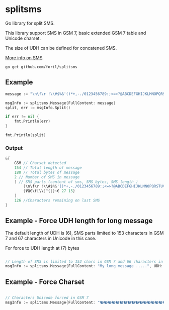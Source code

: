 # splitsms

Go library for split SMS.

This library support SMS in GSM 7, basic extended GSM 7 table and Unicode charset.

The size of UDH can be defined for concatened SMS.

[More info on SMS](https://en.wikipedia.org/wiki/GSM_03.38)

```
go get github.com/foril/splitsms
```

## Example

```Go
message := "\n\f\r !\\#$%&'()*+,-./0123456789:;<=>?@ABCDEFGHIJKLMNOPQRSTUVWXYZ[\\]^_abcdefghijklmnopqrstuvwxyz{|}~¡£¤¥§¿ÄÅÆÇÉÑÖØÜßàäåæèéìñòöøùüΓΔΘΛΞΠΣΦΨΩ€\f[\\]^{|}~€"

msgInfo := splitsms.Message{FullContent: message}
split, err := msgInfo.Split()

if err != nil {
	fmt.Println(err)
}

fmt.Println(split)
```
### Output

```Go
&{
	GSM // Charset detected
	154 // Total length of message
	180 // Total bytes of message
	2 // Number of SMS in message
	[ // SMS parts (content of sms, SMS bytes, SMS length )
		{\n\f\r !\\#$%&'()*+,-./0123456789:;<=>?@ABCDEFGHIJKLMNOPQRSTUVWXYZ[\\]^_abcdefghijklmnopqrstuvwxyz{|}~¡£¤¥§¿ÄÅÆÇÉÑÖØÜßàäåæèéìñòöøùüΓΔΘΛΞΠΣΦ 153 139} 
		{ΨΩ€\f[\\]^{|}~€ 27 15}
	] 
	126 //Characters remaining on last SMS
}

```

## Example - Force UDH length for long message
The default length of UDH is (6), SMS parts limited to 153 characters in GSM 7 and 67 characters in Unicode in this case.

For force to UDH length at (7) bytes

```Go

// Length of SMS is limited to 152 chars in GSM 7 and 66 characters in Unicode
msgInfo := splitsms.Message{FullContent: "My long message .....", UDH: 7}

```

## Example - Force Charset

```Go

// Characters Unicode forced in GSM 7
msgInfo := splitsms.Message{FullContent: "🐿🐿🐿🐿🐿🐿🐿🐿🐿🐿🐿🐿🐿🐿🐿🐿🐿🐿🐿", Charset: "GSM"}

```
